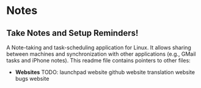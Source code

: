 # Notes
## Take Notes and Setup Reminders!

A Note-taking and task-scheduling application for Linux. It allows sharing between machines and synchronization with other applications (e.g., GMail tasks and iPhone notes). This readme file contains pointers to other files:

* **Websites**
TODO:
launchpad website
github website
translation website
bugs website
